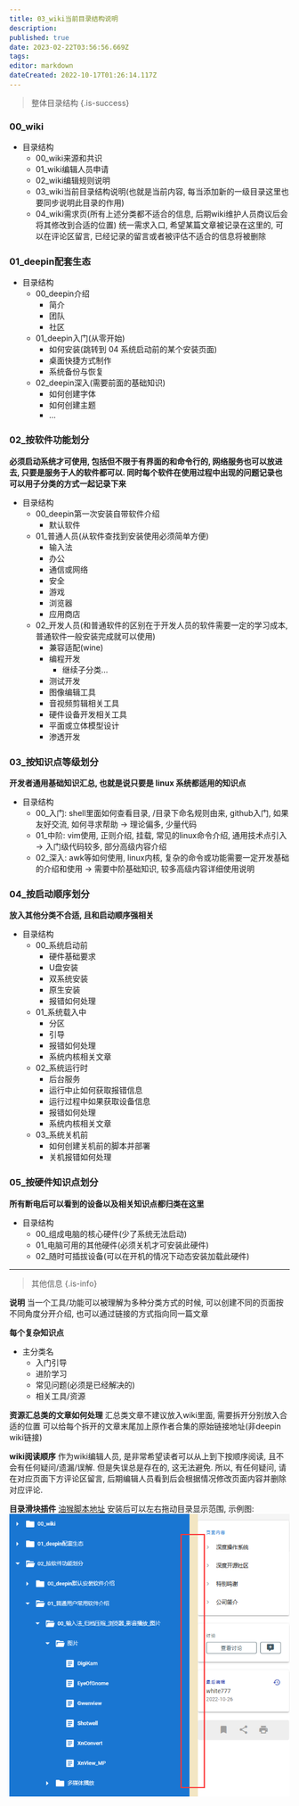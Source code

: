 ```yaml
---
title: 03_wiki当前目录结构说明
description: 
published: true
date: 2023-02-22T03:56:56.669Z
tags: 
editor: markdown
dateCreated: 2022-10-17T01:26:14.117Z
---
```


> 整体目录结构
{.is-success}

### 00_wiki
* 目录结构
	* 00_wiki来源和共识
	* 01_wiki编辑人员申请
	* 02_wiki编辑规则说明
	* 03_wiki当前目录结构说明(也就是当前内容, 每当添加新的一级目录这里也要同步说明此目录的作用)
	* 04_wiki需求页(所有上述分类都不适合的信息, 后期wiki维护人员商议后会将其修改到合适的位置)
		统一需求入口, 希望某篇文章被记录在这里的, 可以在评论区留言, 已经记录的留言或者被评估不适合的信息将被删除

### 01_deepin配套生态
* 目录结构
	* 00_deepin介绍
		* 简介
		* 团队
		* 社区
	* 01_deepin入门(从零开始)
		* 如何安装(跳转到 04 系统启动前的某个安装页面)
		* 桌面快捷方式制作
		* 系统备份与恢复
	* 02_deepin深入(需要前面的基础知识)
		* 如何创建字体
		* 如何创建主题
		* ...

### 02_按软件功能划分
**必须启动系统才可使用, 包括但不限于有界面的和命令行的, 网络服务也可以放进去, 只要是服务于人的软件都可以. 
同时每个软件在使用过程中出现的问题记录也可以用子分类的方式一起记录下来**
* 目录结构
	* 00_deepin第一次安装自带软件介绍
		* 默认软件
	* 01_普通人员(从软件查找到安装使用必须简单方便)
		* 输入法
		* 办公
		* 通信或网络
		* 安全
		* 游戏
		* 浏览器
		* 应用商店
	* 02_开发人员(和普通软件的区别在于开发人员的软件需要一定的学习成本, 普通软件一般安装完成就可以使用)
		* 兼容适配(wine)
		* 编程开发
			* 继续子分类...
		* 测试开发
		* 图像编辑工具
		* 音视频剪辑相关工具
		* 硬件设备开发相关工具
		* 平面或立体模型设计
		* 渗透开发

### 03_按知识点等级划分
**开发者通用基础知识汇总, 也就是说只要是 linux 系统都适用的知识点**
* 目录结构
	* 00_入门: shell里面如何查看目录, /目录下命名规则由来, github入门, 如果友好交流, 如何寻求帮助
  -> 理论偏多, 少量代码
	* 01_中阶: vim使用, 正则介绍, 挂载, 常见的linux命令介绍, 通用技术点引入
  -> 入门级代码较多, 部分高级内容介绍
	* 02_深入: awk等如何使用, linux内核, 复杂的命令或功能需要一定开发基础的介绍和使用
  -> 需要中阶基础知识, 较多高级内容详细使用说明

### 04_按启动顺序划分
**放入其他分类不合适, 且和启动顺序强相关**
* 目录结构
	* 00_系统启动前
		* 硬件基础要求
		* U盘安装
		* 双系统安装
		* 原生安装
		* 报错如何处理
	* 01_系统载入中
		* 分区
		* 引导
		* 报错如何处理
		* 系统内核相关文章
	* 02_系统运行时
		* 后台服务
		* 运行中止如何获取报错信息
		* 运行过程中如果获取设备信息
		* 报错如何处理
		* 系统内核相关文章
	* 03_系统关机前
		* 如何创建关机前的脚本并部署
		* 关机报错如何处理

### 05_按硬件知识点划分
**所有断电后可以看到的设备以及相关知识点都归类在这里**
* 目录结构
	* 00_组成电脑的核心硬件(少了系统无法启动)
	* 01_电脑可用的其他硬件(必须关机才可安装此硬件)
	* 02_随时可插拔设备(可以在开机的情况下动态安装加载此硬件)


	
---
> 其他信息
{.is-info}



**说明**
当一个工具/功能可以被理解为多种分类方式的时候, 
可以创建不同的页面按不同角度分开介绍,
也可以通过链接的方式指向同一篇文章

**每个复杂知识点**
* 主分类名
	* 入门引导
	* 进阶学习
	* 常见问题(必须是已经解决的)
	* 相关工具/资源

**资源汇总类的文章如何处理**
汇总类文章不建议放入wiki里面, 需要拆开分别放入合适的位置
可以给每个拆开的文章末尾加上原作者合集的原始链接地址(非deepin wiki链接)

**wiki阅读顺序**
作为wiki编辑人员, 是非常希望读者可以从上到下按顺序阅读, 且不会有任何疑问/遗漏/误解.
但是失误总是存在的, 这无法避免.
所以, 有任何疑问, 请在对应页面下方评论区留言, 后期编辑人员看到后会根据情况修改页面内容并删除对应评论.

**目录滑块插件**
[油猴脚本地址](https://greasyfork.org/zh-CN/scripts/453397-deepin-wiki-pc%E9%A1%B5%E9%9D%A2%E7%9B%AE%E5%BD%95%E6%BB%91%E5%9D%97)
安装后可以左右拖动目录显示范围, 示例图:
![2023-2-8_37027.png](/2023-2-8_37027.png)